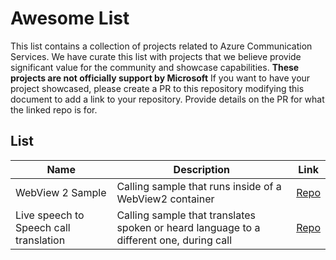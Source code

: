 # Awesome List
This list contains a collection of projects related to Azure Communication Services. 
We have curate this list with projects that we believe provide significant value for the community and showcase capabilities.
**These projects are not officially support by Microsoft**
If you want to have your project showcased, please create a PR to this repository modifying this document to add a link to your repository.
Provide details on the PR for what the linked repo is for.

## List
|Name           | Description    | Link            |
|---------------|----------------|-----------------|
| WebView 2 Sample | Calling sample that runs inside of a WebView2 container| [Repo](https://github.com/Azure-Samples/communication-services-web-calling-wpf-sample)
| Live speech to Speech call translation | Calling sample that translates spoken or heard language to a different one, during call | [Repo](https://github.com/Azure-Samples/communication-services-web-calling-tutorial/tree/azure_communication_services_cognitive_services_speech_to_speech_translation)
